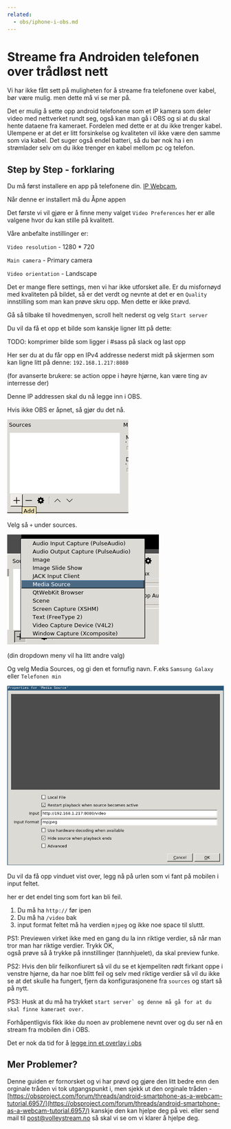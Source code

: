 ```yaml
---
related:
  - obs/iphone-i-obs.md
---
```


# Streame fra Androiden telefonen over trådløst nett

Vi har ikke fått sett på muligheten for å streame fra telefonene over kabel, bør være mulig. men dette må vi se mer på.

Det er mulig å sette opp android telefonene som et IP kamera som deler video med nettverket rundt seg, også kan man gå i OBS og si at du skal hente dataene fra kameraet. Fordelen med dette er at du ikke trenger kabel. Ulempene er at det er litt forsinkelse og kvaliteten vil ikke være den samme som via kabel. Det suger også endel batteri, så du bør nok ha i en strømlader selv om du ikke trenger en kabel mellom pc og telefon.

## Step by Step - forklaring

Du må først installere en app på telefonene din. [IP Webcam](https://play.google.com/store/apps/details?id=com.pas.webcam&hl=en),

Når denne er installert må du Åpne appen

Det første vi vil gjøre er å finne meny valget `Video Preferences` her er alle valgene hvor du kan stille på kvalitett.

Våre anbefalte instillinger er:

`Video resolution` - 1280 \* 720

`Main camera` - Primary camera

`Video orientation` - Landscape

Det er mange flere settings, men vi har ikke utforsket alle. Er du misfornøyd med kvaliteten på bildet, så er det verdt og nevnte at det er en `Quality` innstilling som man kan prøve skru opp. Men dette er ikke prøvd.

Gå så tilbake til hovedmenyen, scroll helt nederst og velg `Start server`

Du vil da få et opp et bilde som kanskje ligner litt på dette:

TODO: komprimer bilde som ligger i \#sass på slack og last opp

Her ser du at du får opp en IPv4 addresse nederst midt på skjermen som kan ligne litt på denne: `192.168.1.217:8080`

\(for avanserte brukere: se action oppe i høyre hjørne, kan være ting av interresse der\)

Denne IP addressen skal du nå legge inn i OBS.

Hvis ikke OBS er åpnet, så gjør du det nå.

![](/assets/sources-obs.png)

Velg så `+` under sources.

![](/assets/media-source.png)

\(din dropdown meny vil ha litt andre valg\)

Og velg Media Sources, og gi den et fornufig navn. F.eks `Samsung Galaxy` eller  `Telefonen min`

![](/assets/medie-source-url-from-phone.png)

Du vil da få opp vinduet vist over, legg nå på urlen som vi fant på mobilen i input feltet.

her er det endel ting som fort kan bli feil.

1. Du må ha `http://` før ipen
2. Du må ha `/video` bak
3. input format feltet må ha verdien `mjpeg` og ikke noe space til sluttt.

PS1: Previewen virket ikke med en gang du la inn riktige verdier, så når man tror man har riktige verdier. Trykk OK,  
også prøve så å trykke på innstillinger \(tannhjuelet\), da skal preview funke.

PS2: Hvis den blir feilkonfiurert så vil du se et kjempeliten rødt firkant oppe i venstre hjørne, da har noe blitt feil og selv med riktige verdier så vil du ikke se at det skulle ha fungert, fjern da konfigurasjonene fra `sources` og start så på nytt.

PS3: Husk at du må ha trykket ``start server` og denne må gå for at du skal finne kameraet over.``

Forhåpentligvis fikk ikke du noen av problemene nevnt over og du ser nå en stream fra mobilen din i OBS.

Det er nok da tid for å [legge inn et overlay i obs](/overlay/hva-er-en-stream-overlay.md)

## Mer Problemer?

Denne guiden er fornorsket og vi har prøvd og gjøre den litt bedre enn den orginale tråden vi tok utgangspunkt i, men sjekk ut den orginale tråden - [https://obsproject.com/forum/threads/android-smartphone-as-a-webcam-tutorial.6957/](https://obsproject.com/forum/threads/android-smartphone-as-a-webcam-tutorial.6957/) kanskje den kan hjelpe deg på vei. eller send mail til post@volleystream.no så skal vi se om vi klarer å hjelpe deg.

